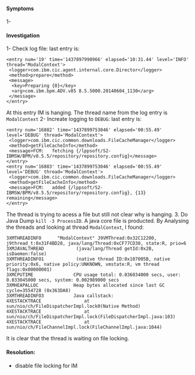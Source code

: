 #### Symptoms
1-


#### Investigation
1- Check log file:  last entry is:
```
<entry num='19' time='1437897990966' elapsed='10:31.44' level='INFO' thread='ModalContext'>
 <logger>com.ibm.cic.agent.internal.core.Director</logger>
 <method>prepare</method>
 <message>
  <key>Preparing {0}</key>
  <arg>com.ibm.bpm.ADV.v85 8.5.5000.20140604_1130</arg>
 </message>
</entry>
```
At this entry IM is hanging.  The thread name from the log entry is `ModalContext`
2- Increate logging to `DEBUG`: last entry is:
```
<entry num='16882' time='1437899753046' elapsed='00:55.49' level='DEBUG' thread='ModalContext'>
 <logger>com.ibm.cic.common.downloads.FileCacheManager</logger>
 <method>getFileCacheInfo</method>
 <message>FCM:   fetching {/lppsoft/S2-IBMSW/BPM/v8.5.5/repository/repository.config}</message>
</entry>
<entry num='16883' time='1437899753046' elapsed='00:55.49' level='DEBUG' thread='ModalContext'>
 <logger>com.ibm.cic.common.downloads.FileCacheManager</logger>
 <method>getFileCacheInfo</method>
 <message>FCM:   added {/lppsoft/S2-IBMSW/BPM/v8.5.5/repository/repository.config}, {13} remaining</message>
</entry>
```
The thread is trying to acess a file but still not clear why is hanging.
3. Do Java Dump `kill -3 ProcessID`.  A java core file is producted.  By Analysing the threads and looking at thread `ModalContext`, I found:
```
3XMTHREADINFO      "ModalContext" J9VMThread:0x32C12200, j9thread_t:0x31F4BD28, java/lang/Thread:0xCF77CD30, state:R, prio=6
3XMJAVALTHREAD            (java/lang/Thread getId:0x2B, isDaemon:false)
3XMTHREADINFO1            (native thread ID:0x107005B, native priority:0x6, native policy:UNKNOWN, vmstate:R, vm thread flags:0x00000001)
3XMCPUTIME               CPU usage total: 0.036034000 secs, user: 0.033045000 secs, system: 0.002989000 secs
3XMHEAPALLOC             Heap bytes allocated since last GC cycle=3554728 (0x363DA8)
3XMTHREADINFO3           Java callstack:
4XESTACKTRACE                at sun/nio/ch/FileDispatcherImpl.lock0(Native Method)
4XESTACKTRACE                at sun/nio/ch/FileDispatcherImpl.lock(FileDispatcherImpl.java:103)
4XESTACKTRACE                at sun/nio/ch/FileChannelImpl.lock(FileChannelImpl.java:1044)
```
It is clear that the thread is waiting on file locking.


#### Resolution:
* disable file locking for IM